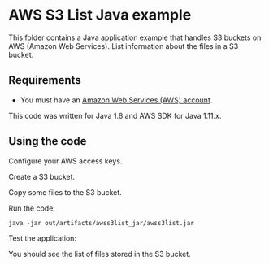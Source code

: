 # AWS S3 List Java example

This folder contains a Java application example that handles S3 buckets on AWS (Amazon Web Services).
List information about the files in a S3 bucket.




## Requirements

* You must have an [Amazon Web Services (AWS) account](http://aws.amazon.com/).

This code was written for Java 1.8 and AWS SDK for Java 1.11.x.




## Using the code

Configure your AWS access keys.

Create a S3 bucket.

Copy some files to the S3 bucket.

Run the code:

```
java -jar out/artifacts/awss3list_jar/awss3list.jar
```

Test the application:

You should see the list of files stored in the S3 bucket.
